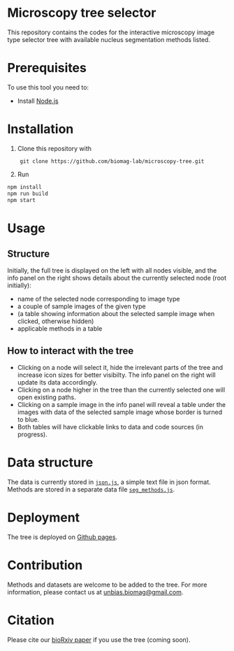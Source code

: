 # Microscopy tree selector

This repository contains the codes for the interactive microscopy image type selector tree with available nucleus segmentation methods listed.

# Prerequisites

To use this tool you need to:

- Install [Node.js](https://nodejs.org/en/)

# Installation

1. Clone this repository with

```
	git clone https://github.com/biomag-lab/microscopy-tree.git
```

2. Run

```sh
npm install
npm run build
npm start
```

# Usage

## Structure

Initially, the full tree is displayed on the left with all nodes visible, and the info panel on the right shows details about the currently selected node (root initially):
- name of the selected node corresponding to image type
- a couple of sample images of the given type
- (a table showing information about the selected sample image when clicked, otherwise hidden)
- applicable methods in a table

## How to interact with the tree

- Clicking on a node will select it, hide the irrelevant parts of the tree and increase icon sizes for better visibilty. The info panel on the right will update its data accordingly.
- Clicking on a node higher in the tree than the currently selected one will open existing paths.
- Clicking on a sample image in the info panel will reveal a table under the images with data of the selected sample image whose border is turned to blue.
- Both tables will have clickable links to data and code sources (in progress).

# Data structure

The data is currently stored in [`json.js`](https://github.com/biomag-lab/microscopy-tree/blob/main/json.js), a simple text file in json format.
Methods are stored in a separate data file [`seg_methods.js`](https://github.com/biomag-lab/microscopy-tree/blob/main/seg_methods.js).

# Deployment

The tree is deployed on [Github pages](https://biomag-lab.github.io/microscopy-tree/).

# Contribution

Methods and datasets are welcome to be added to the tree. For more information, please contact us at <unbias.biomag@gmail.com>.

# Citation

Please cite our [bioRxiv paper]() if you use the tree (coming soon).